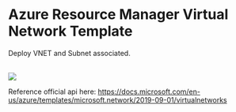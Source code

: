 # Azure Resource Manager Virtual Network Template #

Deploy VNET and Subnet associated.

</br>
<a href="https://portal.azure.com/#create/Microsoft.Template/uri/https%3A%2F%2Fgithub.com%2Fermirh%2Fazurewiki%2Fblob%2Fmaster%2Fazure-vnet-template%2Ftemplate.json" target="_blank">
  <img src="https://aka.ms/deploytoazurebutton"/>
</a>
</br>

Reference official api here: https://docs.microsoft.com/en-us/azure/templates/microsoft.network/2019-09-01/virtualnetworks

